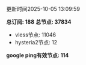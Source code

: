 更新时间2025-10-05 13:09:59

**总订阅: 188**
**总节点: 37834**
- vless节点: 11046
- hysteria2节点: 12

**google ping有效节点: 114**
